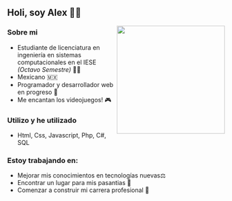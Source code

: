 

<h2> Holi, soy Alex 🙌🐶 </h2>

<div>
  <img align='right' src="https://media0.giphy.com/media/DMjevfevKwkAg4sKBJ/giphy.gif?cid=ecf05e473ripwlekt5vtk2e7bl5nn0k0sl8hrozb7lp9aa4j&rid=giphy.gif&ct=g"     width="250">
</div>

<h3> Sobre mi </h3>

- Estudiante de licenciatura en ingeniería en sistemas computacionales en el IESE *(Octavo Semestre)* 🧑‍🎓
- Mexicano 🇲🇽
- Programador y desarrollador web en progreso 🏁
- Me encantan los videojuegos! 🎮

<h3> Utilizo y he utilizado </h3>

- Html, Css, Javascript, Php, C#, SQL

<h3> Estoy trabajando en: </h3>

- Mejorar mis conocimientos en tecnologías nuevas⚖️
- Encontrar un lugar para mis pasantias :post_office:
- Comenzar a construir mi carrera profesional :triangular_ruler:







